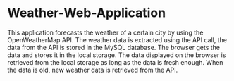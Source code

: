 # Weather-Web-Application
This application forecasts the weather of a certain city by using the OpenWeatherMap API.
The weather data is extracted using the API call, the data from the API is stored in the MySQL database. The browser gets the data and stores it in the local storage. The data displayed on the browser is retrieved from the local storage as long as the data is fresh enough. When the data is old, new weather data is retrieved from the API.
